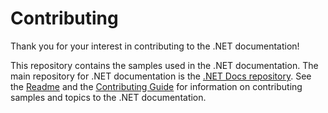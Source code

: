 # Contributing

Thank you for your interest in contributing to the .NET documentation!

This repository contains the samples used in the .NET documentation. The main repository for .NET documentation is the [.NET Docs repository](https://github.com/dotnet/docs). See the [Readme](readme.md) and the [Contributing Guide](https://github.com/dotnet/docs/tree/master/CONTRIBUTING.md) for information on contributing samples and topics to the .NET documentation.
